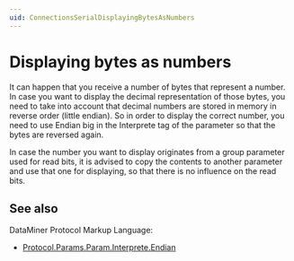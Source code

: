 ```yaml
---
uid: ConnectionsSerialDisplayingBytesAsNumbers
---
```


# Displaying bytes as numbers

It can happen that you receive a number of bytes that represent a number. In case you want to display the decimal representation of those bytes, you need to take into account that decimal numbers are stored in memory in reverse order (little endian). So in order to display the correct number, you need to use Endian big in the Interprete tag of the parameter so that the bytes are reversed again.

In case the number you want to display originates from a group parameter used for read bits, it is advised to copy the contents to another parameter and use that one for displaying, so that there is no influence on the read bits.

## See also

DataMiner Protocol Markup Language:

- [Protocol.Params.Param.Interprete.Endian](xref:Protocol.Params.Param.Interprete.Endian)
